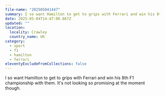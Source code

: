 ```yaml
---
file-name: "202505041447"
summary: I so want Hamilton to get to grips with Ferrari and win his 8th F1 championship with them. It's not looking so promising at the moment though.
date: 2025-05-04T14:47:00.867Z
updated: ""
location:
  locality: Crawley
  country_name: UK
category:
  - sport
  - f1
  - hamilton
  - ferrari
eleventyExcludeFromCollections: false
---
```


I so want Hamilton to get to grips with Ferrari and win his 8th F1 championship with them. It's not looking so promising at the moment though.
